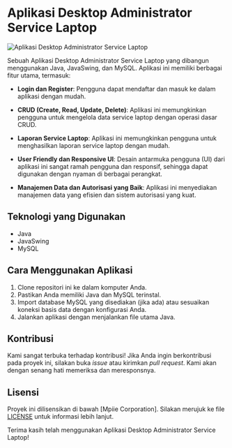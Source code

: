
# Aplikasi Desktop Administrator Service Laptop

![Aplikasi Desktop Administrator Service Laptop](https://iili.io/J27uAJ4.png)

Sebuah Aplikasi Desktop Administrator Service Laptop yang dibangun menggunakan Java, JavaSwing, dan MySQL. Aplikasi ini memiliki berbagai fitur utama, termasuk:

- **Login dan Register**: Pengguna dapat mendaftar dan masuk ke dalam aplikasi dengan mudah.

- **CRUD (Create, Read, Update, Delete)**: Aplikasi ini memungkinkan pengguna untuk mengelola data service laptop dengan operasi dasar CRUD.

- **Laporan Service Laptop**: Aplikasi ini memungkinkan pengguna untuk menghasilkan laporan service laptop dengan mudah.

- **User Friendly dan Responsive UI**: Desain antarmuka pengguna (UI) dari aplikasi ini sangat ramah pengguna dan responsif, sehingga dapat digunakan dengan nyaman di berbagai perangkat.

- **Manajemen Data dan Autorisasi yang Baik**: Aplikasi ini menyediakan manajemen data yang efisien dan sistem autorisasi yang kuat.

## Teknologi yang Digunakan

- Java
- JavaSwing
- MySQL

## Cara Menggunakan Aplikasi

1. Clone repositori ini ke dalam komputer Anda.
2. Pastikan Anda memiliki Java dan MySQL terinstal.
3. Import database MySQL yang disediakan (jika ada) atau sesuaikan koneksi basis data dengan konfigurasi Anda.
4. Jalankan aplikasi dengan menjalankan file utama Java.

## Kontribusi

Kami sangat terbuka terhadap kontribusi! Jika Anda ingin berkontribusi pada proyek ini, silakan buka *issue* atau kirimkan *pull request*. Kami akan dengan senang hati memeriksa dan meresponsnya.

## Lisensi

Proyek ini dilisensikan di bawah [Mpiie Corporation]. Silakan merujuk ke file [LICENSE](LICENSE) untuk informasi lebih lanjut.

Terima kasih telah menggunakan Aplikasi Desktop Administrator Service Laptop!

